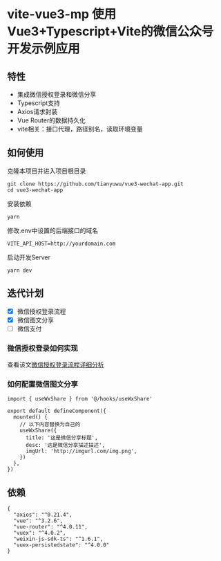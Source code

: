 # vite-vue3-mp 使用Vue3+Typescript+Vite的微信公众号开发示例应用

## 特性
- 集成微信授权登录和微信分享
- Typescript支持
- Axios请求封装
- Vue Router的数据持久化
- vite相关：接口代理，路径别名，读取环境变量

## 如何使用
克隆本项目并进入项目根目录
```
git clone https://github.com/tianyuwu/vue3-wechat-app.git
cd vue3-wechat-app
```
安装依赖
```
yarn
```
修改.env中设置的后端接口的域名
```
VITE_API_HOST=http://yourdomain.com
```
启动开发Server
```
yarn dev
```
## 迭代计划

- [x] 微信授权登录流程 
- [x] 微信图文分享
- [ ] 微信支付
### 微信授权登录如何实现

查看该文[微信授权登录流程详细分析](https://segmentfault.com/a/1190000040649617?_ea=162710050)

### 如何配置微信图文分享
```
import { useWxShare } from '@/hooks/useWxShare'

export default defineComponent({
  mounted() {
    // 以下内容替换为自己的
    useWxShare({
      title: '这是微信分享标题',
      desc: '这是微信分享描述描述',
      imgUrl: 'http://imgurl.com/img.png',
    })
  },
})
```

## 依赖
```
{
  "axios": "^0.21.4",
  "vue": "^3.2.6",
  "vue-router": "^4.0.11",
  "vuex": "^4.0.2",
  "weixin-js-sdk-ts": "^1.6.1",
  "vuex-persistedstate": "^4.0.0"
}
```